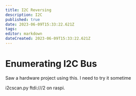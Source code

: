 ```yaml
---
title: I2C Reversing
description: I2C
published: true
date: 2023-06-09T15:33:22.621Z
tags: 
editor: markdown
dateCreated: 2023-06-09T15:33:22.621Z
---
```


# Enumerating I2C Bus
Saw a hardware project using this.
I need to try it sometime

i2cscan.py ftdi:///2  on raspi.
